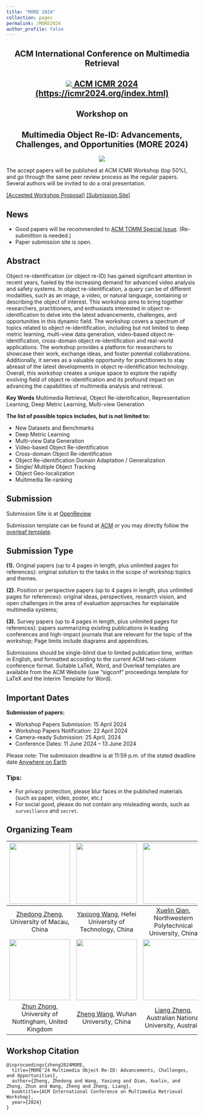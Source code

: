 ```yaml
---
title: "MORE 2024"
collection: pages
permalink: /MORE2024
author_profile: false
---
```


 <div align='center' > 
  <h2> ACM International Conference on Multimedia Retrieval </h2>
 </div>

 <div align='center' style = "vertical-align:middle"> 
  <h2> <img src="https://github.com/layumi/MORE2024/assets/8390471/3ae2eace-9f1a-419d-980d-5d4b5f8f3472" margn-right="20px" ><a href="https://icmr2024.org/index.html"> ACM ICMR 2024 </a><a href="https://icmr2024.org/index.html">(https://icmr2024.org/index.html)</a>  </h2>
 </div>

 
 <div align='center' > 
  <h2> Workshop on </h2>
  <h2>  Multimedia Object Re-ID: Advancements, Challenges, and Opportunities (MORE 2024) </h2>
  <img src="https://github.com/layumi/MORE2024/assets/8390471/42ee2b73-a4e1-470a-932f-d1fec9ecd025" margn-right="20px" >
 </div>

The accept papers will be published at ACM ICMR Workshop (top 50%), and go through the same peer review process as the regular papers. Several authors will be invited to do a oral presentation. 

[[Accepted Workshop Proposal]](https://zdzheng.xyz/files/ICMR24_Workshop_Object_Re_ID.pdf)
[[Submission Site]](https://openreview.net/group?id=ACM.org/ICMR/2024/Workshop/MORE)


## News
- Good papers will be recommended to [ACM TOMM Special Issue](https://dl.acm.org/pb-assets/static_journal_pages/tomm/pdf/ACM-SI_ToMM_MMGR-1708635711467.pdf). (Re-submittion is needed.) 
- Paper submission site is open.


## Abstract
Object re-identification (or object re-ID) has gained significant attention in recent years, fueled by the increasing demand for advanced video analysis and safety systems. In object
re-identification, a query can be of different modalities, such as an image, a video, or natural language, containing or describing the object of interest. 
This workshop aims to bring together researchers, practitioners, and enthusiasts interested in object re-identification to delve into the latest advancements, challenges, and opportunities in this dynamic field. The workshop covers a spectrum of topics related to object re-identification, including but not limited to deep metric learning, multi-view data generation, video-based object re-identification, cross-domain object re-identification and real-world applications.
The workshop provides a platform for researchers to showcase their work, exchange ideas, and foster potential collaborations. Additionally, it serves as a valuable opportunity for practitioners to stay abreast of the latest developments in object re-identification technology.
Overall, this workshop creates a unique space to explore the rapidly evolving field of object re-identification and its profound impact on advancing the capabilities of multimedia analysis and retrieval.

**Key Words**  Multimedia Retrieval, Object Re-identification, Representation Learning, Deep Metric Learning, Multi-view Generation 

**The list of possible topics includes, but is not limited to:**
* New Datasets and Benchmarks
* Deep Metric Learning
* Multi-view Data Generation
* Video-based Object Re-identification
* Cross-domain Object Re-identification
* Object Re-identification Domain Adaptation / Generalization
* Single/ Multiple Object Tracking
* Object Geo-localization
* Multimedia Re-ranking 

## Submission 

Submission Site is at [OpenReview](https://openreview.net/group?id=ACM.org/ICMR/2024/Workshop/MORE&referrer=%5BHomepage%5D(%2F)#tab-your-consoles)  

Submission template can be found at [ACM](https://www.acm.org/publications/proceedings-template) or you may directly follow the [overleaf template](https://www.overleaf.com/read/yfpxtyngmzjn).

## Submission Type
**(1).** Original papers (up to 4 pages in length, plus unlimited pages for references): original solution to the tasks in the scope of workshop topics and themes.

**(2).** Position or perspective papers (up to 4 pages in length, plus unlimited pages for references): original ideas, perspectives, research vision, and open challenges in the area of evaluation approaches for explainable multimedia systems; 

**(3).** Survey papers (up to 4 pages in length, plus unlimited pages for references): papers summarizing existing publications in leading conferences and high-impact journals that are relevant for the topic of the workshop;
Page limits include diagrams and appendices. 

Submissions should be single-blind due to limited publication time, written in English, and formatted according to the current ACM two-column conference format. 
Suitable LaTeX, Word, and Overleaf templates are available from the ACM Website (use “sigconf” proceedings template for LaTeX and the Interim Template for Word). 

## Important Dates

**Submission of papers:**
* Workshop Papers Submission: 15 April 2024
* Workshop Papers Notification: 22 April 2024
* Camera-ready Submission: 25 April, 2024
* Conference Dates: 11 June 2024 – 13 June 2024

Please note: The submission deadline is at 11:59 p.m. of the stated deadline date [Anywhere on Earth](https://time.is/Anywhere_on_Earth)

### Tips:

* For privacy protection, please blur faces in the published materials (such as paper, video, poster, etc.)
* For social good, please do not contain any misleading words, such as `surveillance` and `secret`.


## Organizing Team

| <img src="https://raw.githubusercontent.com/layumi/ICME2022SS/blob/main/picture/1.png" width="160"> |<img src="https://zdzheng.xyz/files/yaxiong-wang.jpeg" width="160"> |<img src="https://github.com/layumi/MORE2024/assets/8390471/e94638ca-b2a7-4bc6-8c0f-f36228286e4b" width="160"> |
| :-: | :-: | :-: |
|  [Zhedong Zheng](https://zdzheng.xyz), University of Macau, China | [Yaxiong Wang](https://dblp.org/pid/202/3251.html), Hefei University of Technology, China | [Xuelin Qian](https://naiq.github.io/), Northwestern Polytechnical University, China |
| <img src="https://zdzheng.xyz/files/zhun-zhong.jpeg" width="160"> |  <img src="https://github.com/layumi/MORE2024/assets/8390471/b24e6c16-4bf2-4393-80d4-501cf817518e" width="160"> | <img src="https://zdzheng.xyz/files/liang-zheng.jpeg" width="160"> | 
|  [Zhun Zhong](https://zhunzhong.site), University of Nottingham, United Kingdom |  [Zheng Wang](https://wangzwhu.github.io/home/), Wuhan University, China |  [Liang Zheng](https://zheng-lab.cecs.anu.edu.au), Australian National University, Australia | 


## Workshop Citation
```
@inproceedings{zheng2024MORE,
  title={MORE'24 Multimedia Object Re-ID: Advancements, Challenges, and Opportunities},
  author={Zheng, Zhedong and Wang, Yaxiong and Qian, Xuelin, and Zhong, Zhun and Wang, Zheng and Zheng, Liang},
  booktitle={ACM International Conference on Multimedia Retrieval Workshop},
  year={2024}
}
```

